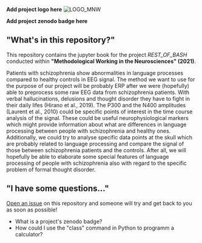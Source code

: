 **Add project logo here**
![LOGO_MNW](https://user-images.githubusercontent.com/83163446/126873837-fecca2cc-692f-490a-8785-0fd21ae55048.jpeg)


**Add project zenodo badge here**



## "What's in this repository?"

This repository contains the jupyter book for the project *REST_OF_BASH* conducted within **"Methodological Working in the Neurosciences" (2021)**.

Patients with schizophrenia show abnormalities in language processes compared to healthy controls in EEG signal. The method we want to use for the purpose of our project will be probably ERP after we were (hopefully) able to preprocess some raw EEG data from schizophrenia patients. With verbal hallucinations, delusions and thought disorder they have to fight in their daily lifes (Hirano et al., 2019). The P300 and the N400 amplitudes (Laurent et al., 2010) could be specific points of interest in the time course analysis of the signal. These could be useful neurophysiological markers which might provide information about what are differences in language processing between people with schizophrenia and healthy ones. Additionally, we could try to analyse specific data points at the skull which are probably related to language processing and compare the signal of those between schizophrenia patients and the controls. After all, we will hopefully be able to elaborate some special features of language processing of people with schizophrenia also with regard to the specific problem of formal thought disorder.

## "I have some questions..."

[Open an issue]() on this repository and someone will try and get back to you as soon as possible!

  * What is a project's zenodo badge?
  * How could I use the "class" command in Python to programm a calculator?
